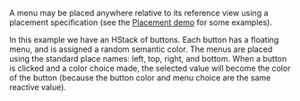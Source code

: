 A menu may be placed anywhere relative to its reference view using a placement specification (see the [Placement demo](/demos/placement) for some examples). 

In this example we have an HStack of buttons. Each button has a floating menu, and is assigned a random semantic color. The menus are placed using the standard place names: left, top, right, and bottom. When a button is clicked and a color choice made, the selected value will become the color of the button (because the button color and menu choice are the same reactive value).

